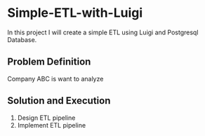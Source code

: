# Simple-ETL-with-Luigi

In this project I will create a simple ETL using Luigi and Postgresql Database.

## Problem Definition

Company ABC is want to analyze 


## Solution and Execution

1. Design ETL pipeline
2. Implement ETL pipeline
   
